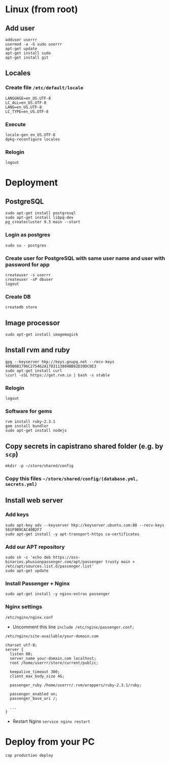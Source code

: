 # Linux (from root)

## Add user
```
adduser userrr
usermod -a -G sudo userrr
apt-get update
apt-get install sudo
apt-get install git
```
## Locales

### Create file `/etc/default/locale`
```
LANGUAGE=en_US.UTF-8
LC_ALL=en_US.UTF-8
LANG=en_US.UTF-8
LC_TYPE=en_US.UTF-8
```
### Execute
```
locale-gen en_US.UTF-8
dpkg-reconfigure locales
```

### Relogin
`logout`

# Deployment

## PostgreSQL
```
sudo apt-get install postgresql
sudo apt-get install libpq-dev
pg_createcluster 9.3 main --start
```

### Login as postgres
```
sudo su - postgres
```

### Create user for PostgreSQL with same user name and user with password for app
```
createuser -s userrr
createuser -sP dbuser
logout
```

### Create DB
```
createdb store
```

## Image processor
```
sudo apt-get install imagemagick
```

## Install rvm and ruby
```
gpg --keyserver hkp://keys.gnupg.net --recv-keys 409B6B1796C275462A1703113804BB82D39DC0E3
sudo apt-get install curl
\curl -sSL https://get.rvm.io | bash -s stable
```

### Relogin
```
logout
```

### Software for gems
```
rvm install ruby-2.3.1
gem install bundler
sudo apt-get install nodejs
```

## Copy secrets in capistrano shared folder (e.g. by `scp`)
```
mkdir -p ~/store/shared/config
```
### Copy this files `~/store/shared/config/(database.yml, secrets.yml)`

## Install web server

### Add keys
```
sudo apt-key adv --keyserver hkp://keyserver.ubuntu.com:80 --recv-keys 561F9B9CAC40B2F7
sudo apt-get install -y apt-transport-https ca-certificates
```

### Add our APT repository
```
sudo sh -c 'echo deb https://oss-binaries.phusionpassenger.com/apt/passenger trusty main > /etc/apt/sources.list.d/passenger.list'
sudo apt-get update
```

### Install Passenger + Nginx
```
sudo apt-get install -y nginx-extras passenger
```

### Nginx settings

`/etc/nginx/nginx.conf`
- Uncomment this line
  `include /etc/nginx/passenger.conf;`

`/etc/nginx/site-available/your-domain.com`
```
charset utf-8;
server {
  listen 80;
  server_name your-domain.com localhost;
  root /home/userrr/store/current/public;

  keepalive_timeout 300;
  client_max_body_size 4G;

  passenger_ruby /home/userrr/.rvm/wrappers/ruby-2.3.1/ruby;

  passenger_enabled on;
  passenger_base_uri /;

  ...
}
```

- Restart Nginx `service nginx restart`

# Deploy from your PC
`cap production deploy`

